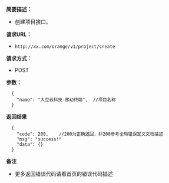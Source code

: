 **简要描述：**

- 创建项目接口。

**请求URL：**
- ` http://xx.com/orange/v1/project/create `

**请求方式：**
- POST

**参数：**
```
  {
    "name": "大豆云科技-移动终端",  //项目名称
  }
```


**返回结果**

``` 
  {
    "code": 200,    //200为正确返回，非200参考全局错误定义文档描述
    "msg": "success!"
    "data": {}
  }
```

**备注**

- 更多返回错误代码请看首页的错误代码描述